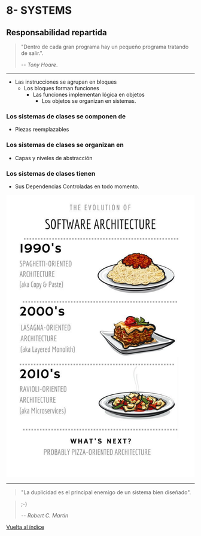 # 8- SYSTEMS

## Responsabilidad repartida

> "Dentro de cada gran programa hay un pequeño programa tratando de salir.".
>
> -- _Tony Hoare_.

---

- Las instrucciones se agrupan en bloques
  - Los bloques forman funciones
    - Las funciones implementan lógica en objetos
      - Los objetos se organizan en sistemas.

### Los sistemas de clases se componen de

- Piezas reemplazables

### Los sistemas de clases se organizan en

- Capas y niveles de abstracción

### Los sistemas de clases tienen

- Sus Dependencias Controladas en todo momento.

![Pasta Code](./pasta_code.jpg)

---

> "La duplicidad es el principal enemigo de un sistema bien diseñado".

> ;-)
>
> -- _Robert C. Martin_

[Vuelta al índice](./readme.md)
